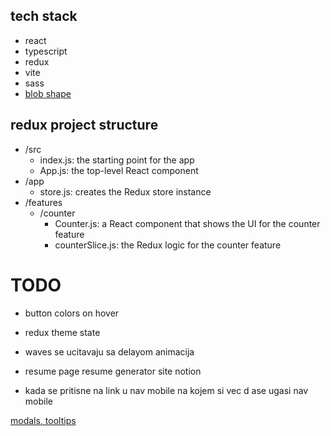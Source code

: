 ## tech stack

- react
- typescript
- redux
- vite
- sass
- [blob shape](https://www.npmjs.com/package/blobshape)

## redux project structure

- /src
  - index.js: the starting point for the app
  - App.js: the top-level React component
- /app
  - store.js: creates the Redux store instance
- /features
  - /counter
    - Counter.js: a React component that shows the UI for the counter feature
    - counterSlice.js: the Redux logic for the counter feature

# TODO

- button colors on hover
- redux theme state

- waves se ucitavaju sa delayom animacija

- resume page resume generator site notion

- kada se pritisne na link u nav mobile na kojem si vec d ase ugasi nav mobile

[modals, tooltips](https://atomiks.github.io/tippyjs/)
